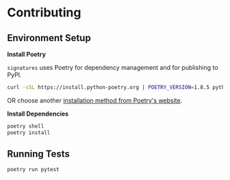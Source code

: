 <!--
 Copyright (c) 2025 Joseph Hale
 
 This Source Code Form is subject to the terms of the Mozilla Public
 License, v. 2.0. If a copy of the MPL was not distributed with this
 file, You can obtain one at https://mozilla.org/MPL/2.0/.
-->

# Contributing

## Environment Setup

**Install Poetry**

`signatures` uses Poetry for dependency management and for publishing to PyPI.

```bash
curl -sSL https://install.python-poetry.org | POETRY_VERSION=1.8.5 python3 -
```

OR choose another [installation method from Poetry's website](https://python-poetry.org/docs/#installing-with-the-official-installer).

**Install Dependencies**

```bash
poetry shell
poetry install
```


## Running Tests

```bash
poetry run pytest
```

